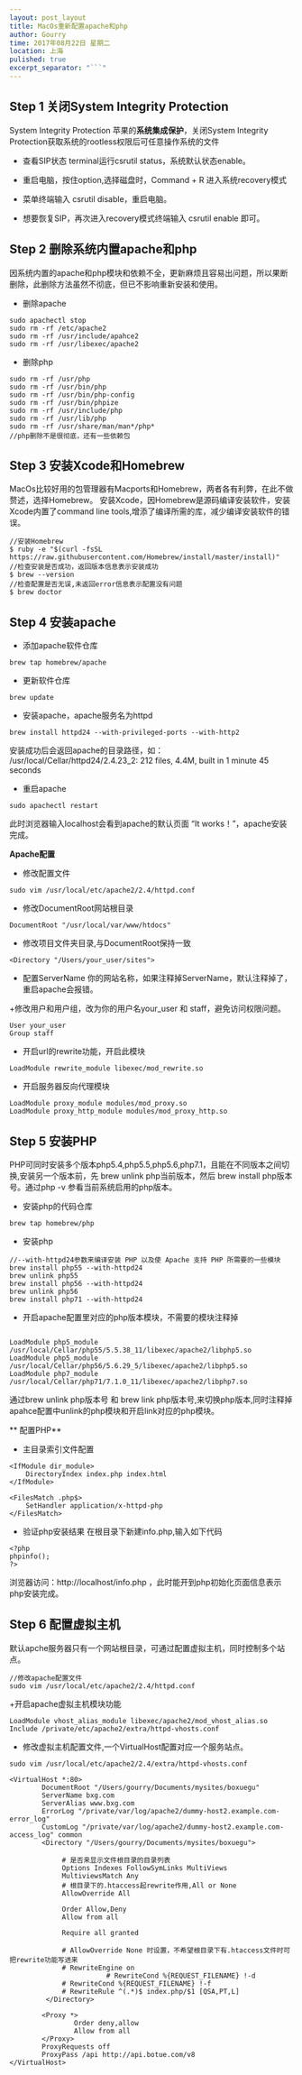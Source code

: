 ```yaml
---
layout: post_layout
title: MacOs重新配置apache和php
author: Gourry
time: 2017年08月22日 星期二
location: 上海
pulished: true
excerpt_separator: "```"
---
```


## Step 1 关闭System Integrity Protection

System Integrity Protection  苹果的**系统集成保护**，关闭System Integrity Protection获取系统的rootless权限后可任意操作系统的文件

+ 查看SIP状态	terminal运行csrutil status，系统默认状态enable。

+ 重启电脑，按住option,选择磁盘时，Command + R 进入系统recovery模式

+ 菜单终端输入 csrutil disable，重启电脑。

+ 想要恢复SIP，再次进入recovery模式终端输入 csrutil enable 即可。

## Step 2 删除系统内置apache和php

因系统内置的apache和php模块和依赖不全，更新麻烦且容易出问题，所以果断删除，此删除方法虽然不彻底，但已不影响重新安装和使用。
+ 删除apache
```
sudo apachectl stop
sudo rm -rf /etc/apache2
sudo rm -rf /usr/include/apahce2
sudo rm -rf /usr/libexec/apache2
```
+ 删除php
```
sudo rm -rf /usr/php
sudo rm -rf /usr/bin/php
sudo rm -rf /usr/bin/php-config 
sudo rm -rf /usr/bin/phpize 
sudo rm -rf /usr/include/php 
sudo rm -rf /usr/lib/php   
sudo rm -rf /usr/share/man/man*/php*
//php删除不是很彻底，还有一些依赖包
```
## Step 3 安装Xcode和Homebrew

MacOs比较好用的包管理器有Macports和Homebrew，两者各有利弊，在此不做赘述，选择Homebrew。
安装Xcode，因Homebrew是源码编译安装软件，安装Xcode内置了command  line tools,增添了编译所需的库，减少编译安装软件的错误。
```
//安装Homebrew
$ ruby -e "$(curl -fsSL https://raw.githubusercontent.com/Homebrew/install/master/install)"
//检查安装是否成功，返回版本信息表示安装成功
$ brew --version
//检查配置是否无误,未返回error信息表示配置没有问题
$ brew doctor
```
## Step 4 安装apache

+ 添加apache软件仓库
```brew tap homebrew/apache
brew tap homebrew/apache
```
+ 更新软件仓库
```
brew update
```
+ 安装apache，apache服务名为httpd
```
brew install httpd24 --with-privileged-ports --with-http2
```
安装成功后会返回apache的目录路径，如： /usr/local/Cellar/httpd24/2.4.23_2: 212 files, 4.4M, built in 1 minute 45 seconds
+ 重启apache
```
sudo apachectl restart
```
此时浏览器输入localhost会看到apache的默认页面 “It works！”，apache安装完成。

**Apache配置**

+ 修改配置文件
```
sudo vim /usr/local/etc/apache2/2.4/httpd.conf
```
+ 修改DocumentRoot网站根目录
```
DocumentRoot "/usr/local/var/www/htdocs"
```
+ 修改项目文件夹目录,与DocumentRoot保持一致
```
<Directory "/Users/your_user/sites">
```
+ 配置ServerName 你的网站名称，如果注释掉ServerName，默认注释掉了，重启apache会报错。

+修改用户和用户组，改为你的用户名your_user 和 staff，避免访问权限问题。

```
User your_user
Group staff
```
+ 开启url的rewrite功能，开启此模块
```
LoadModule rewrite_module libexec/mod_rewrite.so
```
+ 开启服务器反向代理模块
```
LoadModule proxy_module modules/mod_proxy.so
LoadModule proxy_http_module modules/mod_proxy_http.so
```
## Step 5 安装PHP

PHP可同时安装多个版本php5.4,php5.5,php5.6,php7.1，且能在不同版本之间切换,安装另一个版本前，先 brew unlink php当前版本，然后 brew install php版本号。通过php -v 参看当前系统启用的php版本。
+ 安装php的代码仓库
```
brew tap homebrew/php
```
+ 安装php
```
//--with-httpd24参数来编译安装 PHP 以及使 Apache 支持 PHP 所需要的一些模块
brew install php55 --with-httpd24
brew unlink php55
brew install php56 --with-httpd24
brew unlink php56
brew install php71 --with-httpd24
```
+ 开启apache配置里对应的php版本模块，不需要的模块注释掉
```sudo vim usr/local/etc/apache2/2.4/httpd.conf

```
```
LoadModule php5_module        /usr/local/Cellar/php55/5.5.38_11/libexec/apache2/libphp5.so
LoadModule php5_module        /usr/local/Cellar/php56/5.6.29_5/libexec/apache2/libphp5.so
LoadModule php7_module        /usr/local/Cellar/php71/7.1.0_11/libexec/apache2/libphp7.so
```
通过brew unlink php版本号 和 brew link php版本号,来切换php版本,同时注释掉apahce配置中unlink的php模块和开启link对应的php模块。

** 配置PHP**
+ 主目录索引文件配置
```
<IfModule dir_module>
    DirectoryIndex index.php index.html
</IfModule>

<FilesMatch .php$>
    SetHandler application/x-httpd-php
</FilesMatch>
```
+ 验证php安装结果
  在根目录下新建info.php,输入如下代码
```
<?php
phpinfo();
?>
```
浏览器访问：http://localhost/info.php ，此时能开到php初始化页面信息表示php安装完成。

## Step 6 配置虚拟主机

默认apche服务器只有一个网站根目录，可通过配置虚拟主机，同时控制多个站点。
```
//修改apache配置文件
sudo vim /usr/local/etc/apache2/2.4/httpd.conf
```

+开启apache虚拟主机模块功能

```
LoadModule vhost_alias_module libexec/apache2/mod_vhost_alias.so
Include /private/etc/apache2/extra/httpd-vhosts.conf
```
+ 修改虚拟主机配置文件,一个VirtualHost配置对应一个服务站点。
```
sudo vim /usr/local/etc/apache2/2.4/extra/httpd-vhosts.conf
```
```
<VirtualHost *:80>
        DocumentRoot "/Users/gourry/Documents/mysites/boxuegu"
        ServerName bxg.com
        ServerAlias www.bxg.com
        ErrorLog "/private/var/log/apache2/dummy-host2.example.com-error_log"
        CustomLog "/private/var/log/apache2/dummy-host2.example.com-access_log" common
        <Directory "/Users/gourry/Documents/mysites/boxuegu">

             # 是否来显示文件根目录的目录列表
             Options Indexes FollowSymLinks MultiViews
             MultiviewsMatch Any
             # 根目录下的.htaccess起rewrite作用,All or None
             AllowOverride All

             Order Allow,Deny
             Allow from all

             Require all granted

             # AllowOverride None 时设置，不希望根目录下有.htaccess文件时可把rewrite功能写进来
             # RewriteEngine on
                        # RewriteCond %{REQUEST_FILENAME} !-d
             # RewriteCond %{REQUEST_FILENAME} !-f
             # RewriteRule ^(.*)$ index.php/$1 [QSA,PT,L]
         </Directory>

        <Proxy *>
                Order deny,allow
                Allow from all
        </Proxy>
        ProxyRequests off
        ProxyPass /api http://api.botue.com/v8
</VirtualHost>
```